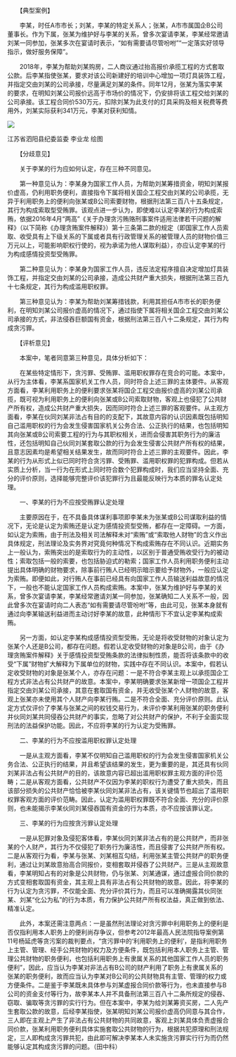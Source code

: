 　　【典型案例】

　　李某，时任A市市长；刘某，李某的特定关系人；张某，A市市属国企B公司董事长。作为下属，张某为维护好与李某的关系，曾多次宴请李某，李某经常邀请刘某一同参加，张某多次在宴请时表示，“如有需要请尽管吩咐”“一定落实好领导指示，做好服务保障”。

　　2018年，李某为帮助刘某购房，二人商议通过抬高报价承揽工程的方式套取公款。后李某指使张某，要求对该公司新建好的培训中心增加一项灯具装饰工程，并指定交由刘某的公司承接，尽量满足刘某的条件。同年12月，张某为落实李某的要求，在明知刘某公司报价远高于市场价的情况下，仍安排将该工程交给刘某的公司承接。该工程合同价530万元，扣除刘某为此支付的灯具采购及相关税费等费用外，刘某实际获利341万元，李某对获利知情。

![](https://www.ccdi.gov.cn/hdjln/ywtt/202309/W020230918618287237306.jpeg)

江苏省泗阳县纪委监委 李业龙 绘图

　　【分歧意见】

　　关于李某的行为应如何认定，存在三种不同意见。

　　第一种意见认为：李某身为国家工作人员，为帮助刘某筹措资金，明知刘某报价虚高，仍利用职务便利，直接指令下属将相关国企工程交由刘某的公司承揽，无异于利用职务上的便利向张某或B公司索要财物，根据刑法第三百八十五条规定，其行为构成索取型受贿罪。该观点进一步认为，即使难以认定李某的行为构成索贿，依据2016年4月“两高”《关于办理贪污贿赂刑事案件适用法律若干问题的解释》（以下简称《办理贪贿案件解释》）第十三条第二款的规定（即国家工作人员索取、收受具有上下级关系的下属或者具有行政管理关系的被管理人员的财物价值三万元以上，可能影响职权行使的，视为承诺为他人谋取利益），亦应认定李某的行为构成感情投资型受贿罪。

　　第二种意见认为：李某身为国家工作人员，违反法定程序擅自决定增加灯具装饰工程，并指定交由刘某的公司承接，造成公共财产重大损失，根据刑法第三百九十七条规定，其行为构成滥用职权罪。

　　第三种意见认为：李某为帮助刘某筹措钱款，利用其担任A市市长的职务便利，在明知刘某公司报价虚高的情况下，通过指使下属将相关国企工程交由刘某公司承接的方式，非法侵吞巨额国有资金，根据刑法第三百八十二条规定，其行为构成贪污罪。

　　【评析意见】

　　本案中，笔者同意第三种意见，具体分析如下：

　　在某些特定情形下，贪污罪、受贿罪、滥用职权罪存在竞合的可能。本案中，从行为主体看，李某系国家机关工作人员，同时符合上述三罪的主体要件。从客观方面看，李某利用职务上的便利要求张某将国企工程交由报价虚高的刘某公司承揽，既可视为利用职务上的便利向张某或B公司索取财物，客观上也侵犯了公共财产所有权，造成公共财产重大损失，因而同时符合上述三罪的客观要件。从主观方面看，李某在伙同刘某非法占有目的的支配下，其故意内容的认识因素既包括明知自己滥用职权的行为会发生侵害国家机关公务合法、公正执行的结果，也包括明知其向张某或B公司索要工程的行为与其职权相关，进而会侵害其职务行为的廉洁性，还包括明知自己伙同刘某套取公款的行为会发生侵害公共财产所有权的结果，且意志因素均是希望相关结果发生，故而同时符合上述三罪的主观要件。因此，李某的行为从形式上似已同时符合贪污罪、受贿罪、滥用职权罪的犯罪构成。但若从实质上分析，当一行为在形式上同时符合数个犯罪构成时，我们应当坚持全面、充分的评价原则，选择能够完整评价该犯罪行为且最能反映行为本质的罪名认定处理。

　　一、李某的行为不应按受贿罪认定处理

　　主要原因在于，在不具备具体谋利事项即李某未为张某或B公司谋取利益的情况下，无论是认定为索贿还是认定为感情投资型受贿，都存在一定障碍。一方面，如认定为索贿，由于刑法及相关司法解释未对“索贿”或“索取他人财物”的含义作出具体规定，刑法理论及实务界对究竟何种情况下构成索贿存在不同认识。近期实务上一般认为，索贿突出的是索取行为的主动性，以区别于普通受贿收受行为的被动性；索取包括一般的索要，也包括胁迫式的勒索；国家工作人员利用职务便利主动提出具体明确的财物要求，除事前行贿人已经明示暗示要给予财物外，一般应认定为索贿。即便如此，对行贿人在事前已经具有向国家工作人员输送利益故意的情况下，一般也不能认定国家工作人员构成索贿。本案中，张某为维护好与李某的关系，曾多次宴请李某，李某经常邀请刘某一同参加，张某确知二人关系不一般，因此曾多次在宴请时向二人表态“如有需要请尽管吩咐”等，由此可见，张某本身就有通过向李某输送利益进而主动讨好李某的故意，此种情形下不宜认定李某构成索贿。

　　另一方面，如认定李某构成感情投资型受贿，无论是将收受财物的对象认定为张某个人还是B公司，都存在问题。假若认定收受财物的对象是B公司，由于《办理贪贿案件解释》关于感情投资型受贿条款的法律拟制性质，能否将该条款中的收受“下属”财物扩大解释为下属单位的财物，实践中存在不同认识。本案中，假若认定收受财物的对象是张某个人，亦存在问题：一是不符合李某主观上以承揽国企工程方式非法占有公共财产的故意。本案中，李某明确要求张某新增一项国企工程并指定交由刘某公司承接，其意在套取国有资金，并无收受张某个人财物的故意，客观上张某亦未使用其个人财产向李某行贿。二是不符合全面、充分评价原则。此认定方式仅评价了李某与张某之间的权钱交易行为，未评价李某利用张某的职务便利并伙同刘某共同侵吞公共财产的事实，忽略了对公共财产的保护，不利于全面实现刑法的法益保护功能。因此，不应将李某的行为认定为受贿罪。

　　二、李某的行为不应按滥用职权罪认定处理

　　一是从主观方面看，李某不仅明知自己滥用职权的行为会发生侵害国家机关公务合法、公正执行的结果，并且希望该结果的发生，更为重要的是，其还具有伙同刘某非法占有公共财产的目的，该故意内容已超出滥用职权罪主观方面的评价范畴；二是从客观方面看，公共财产不仅因为李某的职权行为遭受了重大损失，而且该部分损失的公共财产恰恰被李某伙同刘某非法占有，该关键情节也超出了滥用职权罪客观方面的评价范畴。因此，认定为滥用职权罪既不符合全面、充分的评价原则，也未能揭示李某伙同刘某侵吞国有资金的行为本质，亦不应按该罪认定。

　　三、李某的行为应按贪污罪认定处理

　　一是从犯罪对象及侵犯客体看，李某伙同刘某非法占有的是公共财产，而非张某的个人财产，其行为不仅侵犯了职务行为廉洁性，而且侵害了公共财产所有权。二是从客观行为看，李某与张某、刘某相互勾结，利用张某主管公共财产的职务便利，通过让刘某故意抬高合同报价，变相套取并侵吞了公共财产。三是从主观故意看，李某明知占有的对象是公共财物，仍与张某、刘某通谋，通过虚报合同价款的方式变相套取国有资金，其主观上具有非法占有公共财物的故意。因此，将李某的行为认定为贪污罪，不仅能全面、充分评价其行为，而且可以准确揭露其伙同张某、刘某“化公为私”的行为本质，有力保护公共财产所有权法益，真正做到依法、精准认定。

　　此外，本案还需注意两点：一是虽然刑法理论对贪污罪中利用职务上的便利是否仅指利用本人职务上的便利尚存争议，但参考2012年最高人民法院指导案例第11号杨延虎等贪污案的裁判要点，“贪污罪中的‘利用职务上的便利’，是指利用职务上主管、管理、经手公共财物的权力及方便条件，既包括利用本人职务上主管、管理公共财物的职务便利，也包括利用职务上有隶属关系的其他国家工作人员的职务便利”，因此，应当认为李某对非法占有B公司的财产利用了职务上有隶属关系的张某的职务便利，故而应当认为李某对B公司的公共财物具有主管、管理的权力或方便条件。二是鉴于李某既未具体参与刘某虚报合同价款等行为，也未直接参与B公司的资金支付等行为，故李某本人并不具备刑法第三百八十二条所规定的侵吞、窃取、骗取等贪污罪的实行行为。但在本案中，李某为给刘某筹资买房，二人先产生套取公款的故意，后经李某指使，张某明知刘某公司报价虚高仍同意与其合作，三人即在主观上产生了非法占有公共财物的共同故意，客观上刘某具体负责虚报合同价款，张某利用职务便利具体实施套取公共财物的行为，根据共犯原理和刑法规定，三人即构成贪污罪共犯，由此即可解决李某本人未实施贪污罪实行行为而仍然能够认定其构成贪污罪的问题。（田中科）